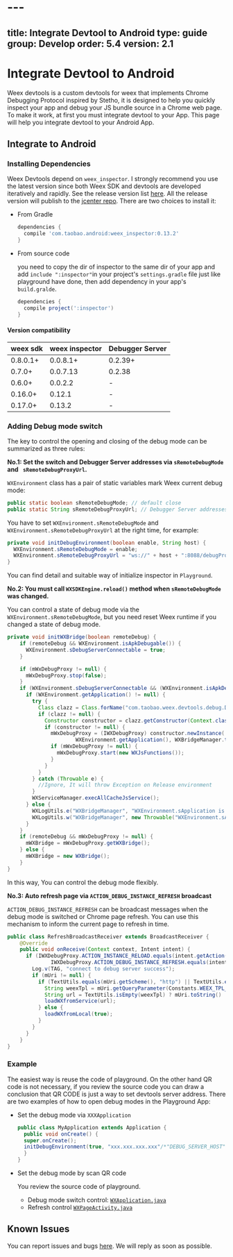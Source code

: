 # ---
title: Integrate Devtool to Android
type: guide
group: Develop
order: 5.4
version: 2.1
---

<!-- toc -->

# Integrate Devtool to Android

Weex devtools is a custom devtools for weex that implements Chrome Debugging Protocol inspired by Stetho, it is designed to help you quickly inspect your app and debug your JS bundle source in a Chrome web page. To make it work, at first you must integrate devtool to your App. This page will help you integrate devtool to your Android App.

## Integrate to Android

### Installing Dependencies

Weex Devtools depend on `weex_inspector`. I strongly recommend you use the latest version since both Weex SDK and devtools are developed iteratively and rapidly. See the release version list [here](https://github.com/weexteam/weex_devtools_android/releases). All the release version will publish to the [jcenter repo](https://bintray.com/alibabaweex/maven/weex_inspector). There are two choices to install it:

- From Gradle

  ```gradle
  dependencies {
    compile 'com.taobao.android:weex_inspector:0.13.2'
  }
  ```

- From source code

  you need to copy the dir of inspector to the same dir of your app and add `include ":inspector"`in your project's `settings.gradle` file just like playground have done, then add dependency in your app's `build.gralde`.

  ```gradle
  dependencies {
    compile project(':inspector')
  }
  ```

#### Version compatibility

| weex sdk | weex inspector | Debugger Server |
|----------|----------------|-----------------|
| 0.8.0.1+ | 0.0.8.1+       | 0.2.39+         |
| 0.7.0+   | 0.0.7.13       | 0.2.38          |
| 0.6.0+   | 0.0.2.2        | -               |
| 0.16.0+  | 0.12.1         | -               |
| 0.17.0+  | 0.13.2         | -               |


### Adding Debug mode switch

The key to control the opening and closing of the debug mode can be summarized as three rules:

**No.1: Set the switch and Debugger Server addresses via `sRemoteDebugMode` and ` sRemoteDebugProxyUrl`.**

`WXEnvironment` class has a pair of static variables mark Weex current debug mode:

```java
public static boolean sRemoteDebugMode; // default close
public static String sRemoteDebugProxyUrl; // Debugger Server addresses
```

You have to set `WXEnvironment.sRemoteDebugMode` and `WXEnvironment.sRemoteDebugProxyUrl` at the right time, for example:

```java
private void initDebugEnvironment(boolean enable, String host) {
  WXEnvironment.sRemoteDebugMode = enable;
  WXEnvironment.sRemoteDebugProxyUrl = "ws://" + host + ":8088/debugProxy/native";
}
```

You can find detail and suitable way of initialize inspector in `Playground`.


**No.2: You must call `WXSDKEngine.reload()` method when `sRemoteDebugMode` was changed.**

You can control a state of debug mode via the `WXEnvironment.sRemoteDebugMode`, but you need reset Weex runtime if you changed a state of debug mode.

```java
private void initWXBridge(boolean remoteDebug) {
    if (remoteDebug && WXEnvironment.isApkDebugable()) {
      WXEnvironment.sDebugServerConnectable = true;
    }

    if (mWxDebugProxy != null) {
      mWxDebugProxy.stop(false);
    }
    if (WXEnvironment.sDebugServerConnectable && (WXEnvironment.isApkDebugable() || WXEnvironment.sForceEnableDevTool)) {
      if (WXEnvironment.getApplication() != null) {
        try {
          Class clazz = Class.forName("com.taobao.weex.devtools.debug.DebugServerProxy");
          if (clazz != null) {
            Constructor constructor = clazz.getConstructor(Context.class, WXBridgeManager.class);
            if (constructor != null) {
              mWxDebugProxy = (IWXDebugProxy) constructor.newInstance(
                      WXEnvironment.getApplication(), WXBridgeManager.this);
              if (mWxDebugProxy != null) {
                mWxDebugProxy.start(new WXJsFunctions());
              }
            }
          }
        } catch (Throwable e) {
          //Ignore, It will throw Exception on Release environment
        }
        WXServiceManager.execAllCacheJsService();
      } else {
        WXLogUtils.e("WXBridgeManager", "WXEnvironment.sApplication is null, skip init Inspector");
        WXLogUtils.w("WXBridgeManager", new Throwable("WXEnvironment.sApplication is null when init Inspector"));
      }
    }
    if (remoteDebug && mWxDebugProxy != null) {
      mWXBridge = mWxDebugProxy.getWXBridge();
    } else {
      mWXBridge = new WXBridge();
    }
}
```

In this way, You can control the debug mode flexibly.

**No.3: Auto refresh page via `ACTION_DEBUG_INSTANCE_REFRESH` broadcast**

`ACTION_DEBUG_INSTANCE_REFRESH` can be broadcast messages when the debug mode is switched or Chrome page refresh. You can use this mechanism to inform the current page to refresh in time.

```java
public class RefreshBroadcastReceiver extends BroadcastReceiver {
    @Override
    public void onReceive(Context context, Intent intent) {
      if (IWXDebugProxy.ACTION_INSTANCE_RELOAD.equals(intent.getAction()) ||
              IWXDebugProxy.ACTION_DEBUG_INSTANCE_REFRESH.equals(intent.getAction())) {
        Log.v(TAG, "connect to debug server success");
        if (mUri != null) {
          if (TextUtils.equals(mUri.getScheme(), "http") || TextUtils.equals(mUri.getScheme(), "https")) {
            String weexTpl = mUri.getQueryParameter(Constants.WEEX_TPL_KEY);
            String url = TextUtils.isEmpty(weexTpl) ? mUri.toString() : weexTpl;
            loadWXfromService(url);
          } else {
            loadWXfromLocal(true);
          }
        }
      }
    }
}
```

### Example

The easiest way is reuse the code of playground. On the other hand QR code is not necessary, if you review the source code you can draw a conclusion that QR CODE is just a way to set devtools server address. There are two examples of how to open debug modes in the Playground App:

- Set the debug mode via `XXXApplication`

  ```java
  public class MyApplication extends Application {
    public void onCreate() {
    super.onCreate();
    initDebugEnvironment(true, "xxx.xxx.xxx.xxx"/*"DEBUG_SERVER_HOST"*/);
    }
  }
  ```

- Set the debug mode by scan QR code

  You review the source code of playground.

  - Debug mode switch control: [`WXApplication.java`](https://github.com/weexteam/weex_devtools_android/blob/master/playground/app/src/main/java/com/alibaba/weex/WXApplication.java)
  - Refresh control [`WXPageActivity.java`](https://github.com/weexteam/weex_devtools_android/blob/master/playground/app/src/main/java/com/alibaba/weex/WXPageActivity.java)


## Known Issues

You can report issues and bugs [here](https://github.com/weexteam/weex_devtools_android/issues). We will reply as soon as possible.
